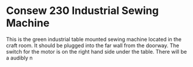 # Consew 230 Industrial Sewing Machine

This is the green industrial table mounted sewing machine located in the craft room.  It should be plugged into the far  wall from the doorway.  The switch for the motor is on the right hand side under the table.  There will be a audibly n
<!--stackedit_data:
eyJoaXN0b3J5IjpbODEzNDgzNjI0LDg5NjkzMDM2MSwtMTczNz
g0NTgxMF19
-->
